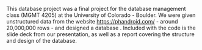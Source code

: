 This database project was a final project for the database management class (MGMT 4205)
at the University of Colorado - Boulder. We were given unstructured data from the website https://phandroid.com/ - around 20,000,000 rows - and designed a database . Included with the code is the slide deck from our presentation, as well as a report covering the structure and design of the database.
